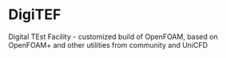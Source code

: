 # DigiTEF
Digital TEst Facility - customized build of OpenFOAM, based on OpenFOAM+ and other utilities from community and UniCFD
